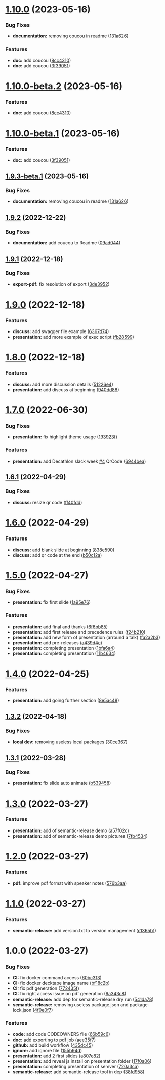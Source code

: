# [1.10.0](https://github.com/slavazais-dav/semantic-version-presentation/compare/1.9.2...1.10.0) (2023-05-16)


### Bug Fixes

* **documentation:** removing coucou in readme ([131a626](https://github.com/slavazais-dav/semantic-version-presentation/commit/131a62682626fd3c25fc6e57d2db5940cb7eeaf4))


### Features

* **doc:** add coucou ([8cc4310](https://github.com/slavazais-dav/semantic-version-presentation/commit/8cc43109cfd3b98876291839b78bd925050e0f83))
* **doc:** add coucou ([3f39051](https://github.com/slavazais-dav/semantic-version-presentation/commit/3f3905167d4f42c81d17df3830a6eb8b61f0f472))

# [1.10.0-beta.2](https://github.com/slavazais-dav/semantic-version-presentation/compare/1.10.0-beta.1...1.10.0-beta.2) (2023-05-16)


### Features

* **doc:** add coucou ([8cc4310](https://github.com/slavazais-dav/semantic-version-presentation/commit/8cc43109cfd3b98876291839b78bd925050e0f83))

# [1.10.0-beta.1](https://github.com/slavazais-dav/semantic-version-presentation/compare/1.9.3-beta.1...1.10.0-beta.1) (2023-05-16)


### Features

* **doc:** add coucou ([3f39051](https://github.com/slavazais-dav/semantic-version-presentation/commit/3f3905167d4f42c81d17df3830a6eb8b61f0f472))

## [1.9.3-beta.1](https://github.com/slavazais-dav/semantic-version-presentation/compare/1.9.2...1.9.3-beta.1) (2023-05-16)


### Bug Fixes

* **documentation:** removing coucou in readme ([131a626](https://github.com/slavazais-dav/semantic-version-presentation/commit/131a62682626fd3c25fc6e57d2db5940cb7eeaf4))

## [1.9.2](https://github.com/slavazais-dav/semantic-version-presentation/compare/1.9.1...1.9.2) (2022-12-22)


### Bug Fixes

* **documentation:** add coucou to Readme ([09ad044](https://github.com/slavazais-dav/semantic-version-presentation/commit/09ad044ebe9ae41d14c53213e8995286b9c74dcb))

## [1.9.1](https://github.com/slavazais-dav/semantic-version-presentation/compare/1.9.0...1.9.1) (2022-12-18)


### Bug Fixes

* **export-pdf:** fix resolution of export ([3de3952](https://github.com/slavazais-dav/semantic-version-presentation/commit/3de39523e60f44968ac069cccb8640c2ad059c0c))

# [1.9.0](https://github.com/slavazais-dav/semantic-version-presentation/compare/1.8.0...1.9.0) (2022-12-18)


### Features

* **discuss:** add swagger file example ([6367d74](https://github.com/slavazais-dav/semantic-version-presentation/commit/6367d7402d5b821ca649ea235cbfb4729c2fb902))
* **presentation:** add more example of exec script ([fb28599](https://github.com/slavazais-dav/semantic-version-presentation/commit/fb28599728aeadc5730449066365e1b578ba6e05))

# [1.8.0](https://github.com/slavazais-dav/semantic-version-presentation/compare/1.7.0...1.8.0) (2022-12-18)


### Features

* **discuss:** add more discussion details ([51226e4](https://github.com/slavazais-dav/semantic-version-presentation/commit/51226e488a58dd19753c6d3beb6eab080caf7b9b))
* **presentation:** add discuss at beginning ([940dd88](https://github.com/slavazais-dav/semantic-version-presentation/commit/940dd88abd2f5102d14e3b09a91ac5326826d054))

# [1.7.0](https://github.com/slavazais-dav/semantic-version-presentation/compare/1.6.1...1.7.0) (2022-06-30)


### Bug Fixes

* **presentation:** fix highlight theme usage ([193923f](https://github.com/slavazais-dav/semantic-version-presentation/commit/193923f6e7b87381d4e0634a12b83a459c681b79))


### Features

* **presentation:** add Decathlon slack week [#4](https://github.com/slavazais-dav/semantic-version-presentation/issues/4) QrCode ([6944bea](https://github.com/slavazais-dav/semantic-version-presentation/commit/6944beabd472ab2bfc8a7c51c5d7d5946cad747c))

## [1.6.1](https://github.com/slavazais-dav/semantic-version-presentation/compare/1.6.0...1.6.1) (2022-04-29)


### Bug Fixes

* **discuss:** resize qr code ([ff40fdd](https://github.com/slavazais-dav/semantic-version-presentation/commit/ff40fdd236754142a9f34f58f8f35ec8c8c88279))

# [1.6.0](https://github.com/slavazais-dav/semantic-version-presentation/compare/1.5.0...1.6.0) (2022-04-29)


### Features

* **discuss:** add blank slide at beginning ([838e590](https://github.com/slavazais-dav/semantic-version-presentation/commit/838e590b8ac23351dbdfe7204f675b4cfcb07333))
* **discuss:** add qr code at the end ([b50c12a](https://github.com/slavazais-dav/semantic-version-presentation/commit/b50c12a98b2434ca647d15170aa07d2ebd4f5041))

# [1.5.0](https://github.com/slavazais-dav/semantic-version-presentation/compare/1.4.0...1.5.0) (2022-04-27)


### Bug Fixes

* **presentation:** fix first slide ([1a95e76](https://github.com/slavazais-dav/semantic-version-presentation/commit/1a95e76349b2ec674961c61551bdbac911e9a779))


### Features

* **presentation:** add final and thanks ([6f6bb85](https://github.com/slavazais-dav/semantic-version-presentation/commit/6f6bb85cd7878fbe7a1b386a76ee645008653a99))
* **presentation:** add first release and precedence rules ([f24b210](https://github.com/slavazais-dav/semantic-version-presentation/commit/f24b210c28a53abc3b889a22fc6a803314ee75da))
* **presentation:** add new form of presentation (arround a talk) ([fa2a2b3](https://github.com/slavazais-dav/semantic-version-presentation/commit/fa2a2b386eee7b9180ec23c1fb0d4308f252ab42))
* **presentation:** add pre-releases ([a439d4c](https://github.com/slavazais-dav/semantic-version-presentation/commit/a439d4cd3c0430aaa04ffbd976df9544b8bc5576))
* **presentation:** completing presentation ([1bfa6a4](https://github.com/slavazais-dav/semantic-version-presentation/commit/1bfa6a48292bb4115385fa7b22b4354eea3269d3))
* **presentation:** completing presentation ([11b4634](https://github.com/slavazais-dav/semantic-version-presentation/commit/11b4634cfb70d941b39ae569ea7d06ddd8148884))

# [1.4.0](https://github.com/slavazais-dav/semantic-version-presentation/compare/1.3.2...1.4.0) (2022-04-25)


### Features

* **presentation:** add going further section ([8e5ac48](https://github.com/slavazais-dav/semantic-version-presentation/commit/8e5ac4886ff407a17f64203bbe8b29efbf67bb58))

## [1.3.2](https://github.com/slavazais-dav/semantic-version-presentation/compare/1.3.1...1.3.2) (2022-04-18)


### Bug Fixes

* **local dev:** removing useless local packages ([30ce367](https://github.com/slavazais-dav/semantic-version-presentation/commit/30ce367d6c65a45441b86522ec63f9515d1d8e64))

## [1.3.1](https://github.com/slavazais-dav/semantic-version-presentation/compare/1.3.0...1.3.1) (2022-03-28)


### Bug Fixes

* **presentation:** fix slide auto animate ([b539458](https://github.com/slavazais-dav/semantic-version-presentation/commit/b53945899f781fc7f73ce99b2237a9a70bccf7f8))

# [1.3.0](https://github.com/slavazais-dav/semantic-version-presentation/compare/1.2.0...1.3.0) (2022-03-27)


### Features

* **presentation:** add of semantic-release demo ([a57f02c](https://github.com/slavazais-dav/semantic-version-presentation/commit/a57f02c8976e8090243810d155c567e1f3cb05d0))
* **presentation:** add of semantic-release demo pictures ([7fb4534](https://github.com/slavazais-dav/semantic-version-presentation/commit/7fb45345c05eb757ab9d3658dcc061aab402ef28))

# [1.2.0](https://github.com/slavazais-dav/semantic-version-presentation/compare/1.1.0...1.2.0) (2022-03-27)


### Features

* **pdf:** improve pdf format with speaker notes ([576b3aa](https://github.com/slavazais-dav/semantic-version-presentation/commit/576b3aa417f594804d50ba1b15ff756c82085efd))

# [1.1.0](https://github.com/slavazais-dav/semantic-version-presentation/compare/1.0.0...1.1.0) (2022-03-27)


### Features

* **semantic-release:** add version.txt to version management ([c1365b1](https://github.com/slavazais-dav/semantic-version-presentation/commit/c1365b114fb35cff41d7a4c336340aa5c7a11d9e))

# 1.0.0 (2022-03-27)


### Bug Fixes

* **CI:** fix docker command access ([60bc313](https://github.com/slavazais-dav/semantic-version-presentation/commit/60bc313ea18f76f03dbe7e563b3d3c06fb1ffa7b))
* **CI:** fix docker decktape image name ([bf18c2b](https://github.com/slavazais-dav/semantic-version-presentation/commit/bf18c2bd55224e80bf45e44794f1b6a15af13236))
* **CI:** fix pdf generation ([772435f](https://github.com/slavazais-dav/semantic-version-presentation/commit/772435f94500195716ddda3170927e0e09299ae6))
* **CI:** fix right access issue on pdf generation ([9a343c8](https://github.com/slavazais-dav/semantic-version-presentation/commit/9a343c8b87ef907b5cead56fa6f68bf577b4e48e))
* **semantic-release:** add dep for semantic-release dry run ([541da78](https://github.com/slavazais-dav/semantic-version-presentation/commit/541da787bc75f4762eb6b46f2b0705600f53b194))
* **semantic-release:** removing useless package.json and package-lock.json ([4f0e0f7](https://github.com/slavazais-dav/semantic-version-presentation/commit/4f0e0f724fd6650b4754ff2bcddde812a53f44f9))


### Features

* **code:** add code CODEOWNERS file ([66b59c6](https://github.com/slavazais-dav/semantic-version-presentation/commit/66b59c665c24ce22b9bcb09489fdc06ae2b7cc3d))
* **doc:** add exporting to pdf job ([aee35f7](https://github.com/slavazais-dav/semantic-version-presentation/commit/aee35f7852911d885d826183c934aa39ea7cbb00))
* **github:** add build workflow ([435dc45](https://github.com/slavazais-dav/semantic-version-presentation/commit/435dc4572b5cf498130a821591406ca149e02585))
* **ignore:** add ignore file ([155b94d](https://github.com/slavazais-dav/semantic-version-presentation/commit/155b94da53a8e8fc8318af0f97c71f5a61ac0416))
* **presentation:** add 2 first slides ([a807e82](https://github.com/slavazais-dav/semantic-version-presentation/commit/a807e82503b44191eeba4baa1cc483a59bd6079e))
* **presentation:** add reveal js install on presentation folder ([17f0a06](https://github.com/slavazais-dav/semantic-version-presentation/commit/17f0a06ffe57f3de279871d5c99af4afe728c8fa))
* **presentation:** completing presentation of semver ([720a3ca](https://github.com/slavazais-dav/semantic-version-presentation/commit/720a3cac2efba23a9ad991d1bc99a8ec24773cab))
* **semantic-release:** add semantic-release tool in dep ([38fd958](https://github.com/slavazais-dav/semantic-version-presentation/commit/38fd9585089051a017686674e5ed036729e11c04))
